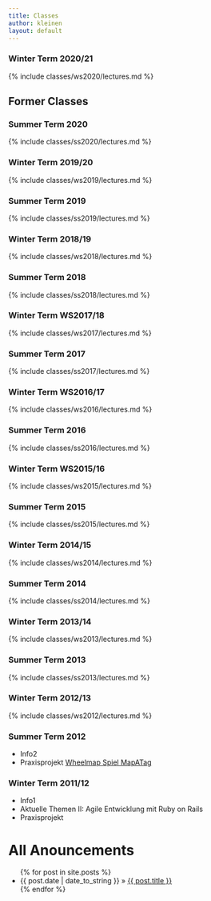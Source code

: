 ```yaml
---
title: Classes
author: kleinen
layout: default
---
```


### Winter Term 2020/21

{% include classes/ws2020/lectures.md %}

## Former Classes

### Summer Term 2020

{% include classes/ss2020/lectures.md %}

### Winter Term 2019/20

{% include classes/ws2019/lectures.md %}

### Summer Term 2019

{% include classes/ss2019/lectures.md %}

### Winter Term 2018/19

{% include classes/ws2018/lectures.md %}

### Summer Term 2018

{% include classes/ss2018/lectures.md %}

###  Winter Term WS2017/18

{% include classes/ws2017/lectures.md %}

### Summer Term 2017

{% include classes/ss2017/lectures.md %}

###  Winter Term WS2016/17

{% include classes/ws2016/lectures.md %}

### Summer Term 2016

{% include classes/ss2016/lectures.md %}

### Winter Term WS2015/16

{% include classes/ws2015/lectures.md %}

### Summer Term 2015

{% include classes/ss2015/lectures.md %}

### Winter Term 2014/15

{% include classes/ws2014/lectures.md %}

### Summer Term 2014

{% include classes/ss2014/lectures.md %}

### Winter Term 2013/14

{% include classes/ws2013/lectures.md %}

### Summer Term 2013

{% include classes/ss2013/lectures.md %}

### Winter Term 2012/13

{% include classes/ws2012/lectures.md %}

### Summer Term 2012

- Info2
- Praxisprojekt [Wheelmap Spiel MapATag](https://imi-bachelor.htw-berlin.de/studium/projekte/showtime-im-sommersemester-2012/#c11190)

### Winter Term 2011/12

- Info1
- Aktuelle Themen II: Agile Entwicklung mit Ruby on Rails
- Praxisprojekt


<div id="home">
  <h1>All Anouncements</h1>
  <ul class="posts">
    {% for post in site.posts %}
      <li><span>{{ post.date | date_to_string }}</span> &raquo; <a href="{{ post.url }}">{{ post.title }}</a></li>
    {% endfor %}
  </ul>
</div>
